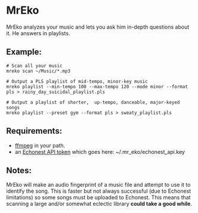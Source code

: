 MrEko
=====
MrEko analyzes your music and lets you ask him in-depth questions about it.  He answers in playlists.

Example:
--------
    # Scan all your music
    mreko scan ~/Music/*.mp3

    # Output a PLS playlist of mid-tempo, minor-key music
    mreko playlist --min-tempo 100 --max-tempo 120 --mode minor --format pls > rainy_day_suicidal_playlist.pls

    # Output a playlist of shorter,  up-tempo, danceable, major-keyed songs
    mreko playlist --preset gym --format pls > sweaty_playlist.pls

Requirements:
-------------
* [ffmpeg](http://www.ffmpeg.org/download.htmlr) in your path.
* an [Echonest API token](http://developer.echonest.com/) which goes here: ~/.mr_eko/echonest_api.key

Notes:
------
MrEko will make an audio fingerprint of a music file and attempt to use it to identify the song.  This is faster but not always successful (due to Echonest limitations) so some songs must be uploaded to Echonest.  This means that scanning a large and/or somewhat eclectic library **could take a good while**.

